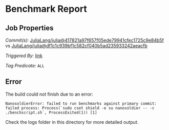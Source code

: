 # Benchmark Report

## Job Properties

*Commit(s):* [JuliaLang/julia@417821a97f657f05ede79941cfec1725c9e84b5f](https://github.com/JuliaLang/julia/commit/417821a97f657f05ede79941cfec1725c9e84b5f) vs [JuliaLang/julia@df1c1c939bf1c582cf040b5ad235933242aeacfb](https://github.com/JuliaLang/julia/commit/df1c1c939bf1c582cf040b5ad235933242aeacfb)

*Triggered By:* [link](https://github.com/JuliaLang/julia/pull/27030#issuecomment-409470557)

*Tag Predicate:* `ALL`

## Error

The build could not finish due to an error:

```
NanosoldierError: failed to run benchmarks against primary commit: failed process: Process(`sudo cset shield -e su nanosoldier -- -c ./benchscript.sh`, ProcessExited(1)) [1]
```

Check the logs folder in this directory for more detailed output.

